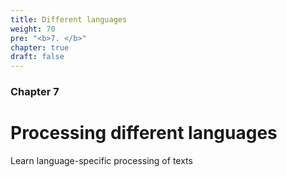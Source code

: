 ```yaml
---
title: Different languages
weight: 70
pre: "<b>7. </b>"
chapter: true
draft: false
---
```


### Chapter 7

# Processing different languages

Learn language-specific processing of texts
